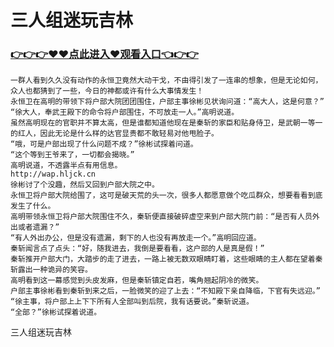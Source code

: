 # 三人组迷玩吉林

### <a href="http://www.baidu.com/link?url=ok3_Ml5QdPpOWDUDT8PseJcBKYiYUthhvs1MDf_XWaxIqoOiiz3h9rK40scs4rg4&wd">👉👉👉♥♥点此进入♥观看入口👈👉👉</a>


    一群人看到久久没有动作的永恒卫竟然大动干戈，不由得引发了一连串的想象，但是无论如何，众人也都猜到了一些，今日的神都或许有什么大事情发生！
    永恒卫在高明的带领下将户部大院团团围住，户部主事徐彬见状询问道：“高大人，这是何意？”
    “徐大人，奉武王殿下的命令将户部围住，不可放走一人。”高明说道。
    虽然高明现在的官职并不算太高，但是谁都知道他现在是秦斩的家臣和贴身侍卫，是武朝一等一的红人，因此无论是什么样的达官显贵都不敢轻易对他甩脸子。
    “哦，可是户部出现了什么问题不成？”徐彬试探着问道。
    “这个等到王爷来了，一切都会揭晓。”
    高明说道，不透露半点有用信息。
    http://wap.hljck.cn
    徐彬讨了个没趣，然后又回到户部大院之中。
    永恒卫将户部大院给围了，这可是破天荒的头一次，很多人都愿意做个吃瓜群众，想要看看到底发生了什么。
    高明带领永恒卫将户部大院围住不久，秦斩便直接破碎虚空来到户部大院门前：“是否有人员外出或者遗漏？”
    “有人外出办公，但是没有遗漏，剩下的人也没有再放走一个。”高明回应道。
    秦斩闻言点了点头：“好，随我进去，我倒是要看看，这户部的人是真是假！”
    秦斩推开户部大门，大踏步的走了进去，一路上被无数双眼睛盯着，这些眼睛的主人都在望着秦斩露出一种诡异的笑容。
    高明看到这一幕感觉到头皮发麻，但是秦斩镇定自若，嘴角翘起阴冷的微笑。
    户部主事徐彬看到秦斩到来之后，一脸微笑的迎了上去：“不知殿下亲自降临，下官有失远迎。”
    “徐主事，将户部上上下下所有人全部叫到后院，我有话要说。”秦斩说道。
    “全部？”徐彬试探着说道。
三人组迷玩吉林

